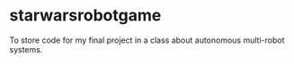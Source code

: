 starwarsrobotgame
=================

To store code for my final project in a class about autonomous multi-robot systems. 
